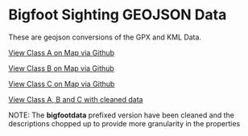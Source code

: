 Bigfoot Sighting GEOJSON Data
=============================

These are geojson conversions of the GPX and KML Data.

[View Class A on Map via Github](https://github.com/bigfootdata/sighting-data/blob/master/geojson/bfro_class_a.geojson)

[View Class B on Map via Github](https://github.com/bigfootdata/sighting-data/blob/master/geojson/bfro_class_b.geojson)

[View Class C on Map via Github](https://github.com/bigfootdata/sighting-data/blob/master/geojson/bfro_class_c.geojson)

[View Class A, B and C with cleaned data](https://raw.githubusercontent.com/bigfootdata/sighting-data/master/geojson/bigfootdata_bfro.geojson)

NOTE: The **bigfootdata** prefixed version have been cleaned and the descriptions chopped up to provide more granularity in the properties
